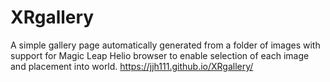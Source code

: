 # XRgallery
A simple gallery page automatically generated from a folder of images with support for Magic Leap Helio browser to enable selection of each image and placement into world.
https://jjh111.github.io/XRgallery/
